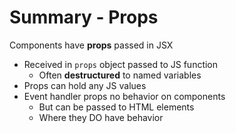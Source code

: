 # Summary - Props

Components have **props** passed in JSX
- Received in `props` object passed to JS function
  - Often **destructured** to named variables
- Props can hold any JS values
- Event handler props no behavior on components
  - But can be passed to HTML elements
  - Where they DO have behavior
